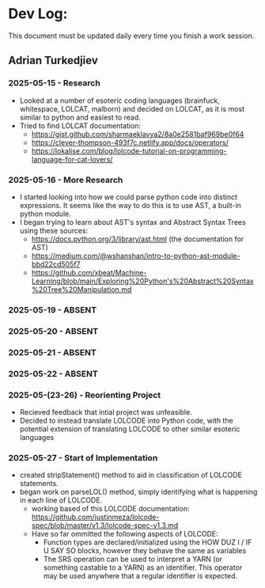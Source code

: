 # Dev Log:

This document must be updated daily every time you finish a work session.

## Adrian Turkedjiev

### 2025-05-15 - Research

- Looked at a number of esoteric coding languages (brainfuck, whitespace, LOLCAT, malborn) and decided on LOLCAT, as it is most similar to python and easiest to read.
- Tried to find LOLCAT documentation:
    - https://gist.github.com/sharmaeklavya2/8a0e2581baf969be0f64
    - https://clever-thompson-493f7c.netlify.app/docs/operators/
    - https://lokalise.com/blog/lolcode-tutorial-on-programming-language-for-cat-lovers/

### 2025-05-16 - More Research

- I started looking into how we could parse python code into distinct expressions. It seems like the way to do this is to use AST, a built-in python module.
- I began trying to learn about AST's syntax and Abstract Syntax Trees using these sources:
    - https://docs.python.org/3/library/ast.html (the documentation for AST)
    - https://medium.com/@wshanshan/intro-to-python-ast-module-bbd22cd505f7
    - https://github.com/xbeat/Machine-Learning/blob/main/Exploring%20Python's%20Abstract%20Syntax%20Tree%20Manipulation.md
 
### 2025-05-19 - ABSENT

### 2025-05-20 - ABSENT

### 2025-05-21 - ABSENT

### 2025-05-22 - ABSENT

### 2025-05-(23-26) - Reorienting Project

- Recieved feedback that intial project was unfeasible.
- Decided to instead translate LOLCODE into Python code, with the potential extension of translating LOLCODE to other similar esoteric languages 

### 2025-05-27 - Start of Implementation 

- created stripStatement() method to aid in classification of LOLCODE statements.
- began work on parseLOL() method, simply identifying what is happening in each line of LOLCODE. 
    - working based of this LOLCODE documentation: https://github.com/justinmeza/lolcode-spec/blob/master/v1.3/lolcode-spec-v1.3.md
    - Have so far ommitted the following aspects of LOLCODE: 
        - Function types are declared/initialized using the HOW DUZ I / IF U SAY SO blocks, however they behave the same as variables
        - The SRS operation can be used to interpret a YARN (or something castable to a YARN) as an identifier. This operator may be used anywhere that a regular identifier is expected.
